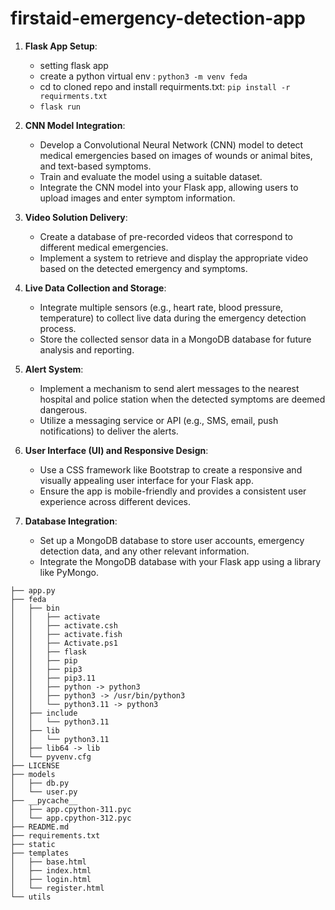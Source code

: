 
# firstaid-emergency-detection-app

1. **Flask App Setup**:
   - setting flask app
   - create a python virtual env : ``` python3 -m venv feda ```
   - cd to cloned repo and install requirments.txt: ``` pip install -r requirments.txt ```
   - ``` flask run ```
     
2. **CNN Model Integration**:
   - Develop a Convolutional Neural Network (CNN) model to detect medical emergencies based on images of wounds or animal bites, and text-based symptoms.
   - Train and evaluate the model using a suitable dataset.
   - Integrate the CNN model into your Flask app, allowing users to upload images and enter symptom information.

3. **Video Solution Delivery**:
   - Create a database of pre-recorded videos that correspond to different medical emergencies.
   - Implement a system to retrieve and display the appropriate video based on the detected emergency and symptoms.

4. **Live Data Collection and Storage**:
   - Integrate multiple sensors (e.g., heart rate, blood pressure, temperature) to collect live data during the emergency detection process.
   - Store the collected sensor data in a MongoDB database for future analysis and reporting.

5. **Alert System**:
   - Implement a mechanism to send alert messages to the nearest hospital and police station when the detected symptoms are deemed dangerous.
   - Utilize a messaging service or API (e.g., SMS, email, push notifications) to deliver the alerts.

6. **User Interface (UI) and Responsive Design**:
   - Use a CSS framework like Bootstrap to create a responsive and visually appealing user interface for your Flask app.
   - Ensure the app is mobile-friendly and provides a consistent user experience across different devices.

7. **Database Integration**:
   - Set up a MongoDB database to store user accounts, emergency detection data, and any other relevant information.
   - Integrate the MongoDB database with your Flask app using a library like PyMongo.



```
├── app.py
├── feda
│   ├── bin
│   │   ├── activate
│   │   ├── activate.csh
│   │   ├── activate.fish
│   │   ├── Activate.ps1
│   │   ├── flask
│   │   ├── pip
│   │   ├── pip3
│   │   ├── pip3.11
│   │   ├── python -> python3
│   │   ├── python3 -> /usr/bin/python3
│   │   └── python3.11 -> python3
│   ├── include
│   │   └── python3.11
│   ├── lib
│   │   └── python3.11
│   ├── lib64 -> lib
│   └── pyvenv.cfg
├── LICENSE
├── models
│   ├── db.py
│   └── user.py
├── __pycache__
│   ├── app.cpython-311.pyc
│   └── app.cpython-312.pyc
├── README.md
├── requirements.txt
├── static
├── templates
│   ├── base.html
│   ├── index.html
│   ├── login.html
│   └── register.html
└── utils
```

